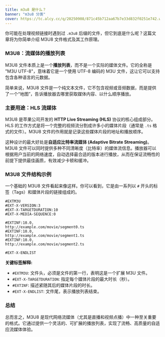```yaml
---
title: m3u8 是什么？
banner: "m3u8 分类"
cover: https://tc.alcy.cc/q/20250908/871c45b712aa67b7e33d832f0251e742.webp
---
```


你可能在处理视频链接时遇到过 `.m3u8` 后缀的文件，但它到底是什么呢？这篇文章将为你简单介绍 M3U8 文件格式及其工作原理。

### M3U8：流媒体的播放列表

M3U8 文件本质上是一个**播放列表**，而不是一个实际的媒体文件。它的全称是 "M3U UTF-8"，意味着它是一个使用 UTF-8 编码的 M3U 文件，这让它可以支持包含各种语言的元数据。

简单来说，M3U8 文件是一个纯文本文件，它不包含视频或音频数据，而是提供了一个“地图”，告诉播放器去哪里获取媒体内容、以什么顺序播放。

### 主要用途：HLS 流媒体

M3U8 是苹果公司开发的 **HTTP Live Streaming (HLS)** 协议的核心组成部分。HLS 的工作方式是将一个完整的视频流分割成许多小的媒体片段（通常是 `.ts` 格式的文件）。M3U8 文件的作用就是记录这些媒体片段的地址和播放顺序。

这种设计的最大好处是**自适应比特率流媒体 (Adaptive Bitrate Streaming)**。M3U8 文件可以同时提供多种不同清晰度（比特率）的媒体流信息。播放器可以根据用户当前的网络速度，自动选择最合适的版本进行播放，从而在保证流畅性的前提下提供最佳画质，有效减少卡顿和缓冲。

### M3U8 文件结构示例

一个基础的 M3U8 文件看起来像这样。你可以看到，它是由一系列以 `#` 开头的标签（Tags）和媒体片段的链接组成的。

```m3u8
#EXTM3U
#EXT-X-VERSION:3
#EXT-X-TARGETDURATION:10
#EXT-X-MEDIA-SEQUENCE:0

#EXTINF:10.0,
http://example.com/movie/segment0.ts
#EXTINF:10.0,
http://example.com/movie/segment1.ts
#EXTINF:10.0,
http://example.com/movie/segment2.ts

#EXT-X-ENDLIST
```

**关键标签解释:**
*   `#EXTM3U`: 文件头，必须是文件的第一行，表明这是一个扩展 M3U 文件。
*   `#EXT-X-TARGETDURATION`: 指定每个媒体片段的最大时长（秒）。
*   `#EXTINF`: 描述紧随其后的媒体片段的时长。
*   `#EXT-X-ENDLIST`: 文件尾，表示播放列表结束。

### 总结

总而言之，M3U8 是现代网络流媒体（尤其是直播和视频点播）中一种至关重要的格式。它通过提供一个灵活的、可扩展的播放列表，实现了流畅、高质量的自适应流媒体体验。
